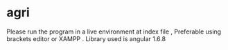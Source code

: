# agri

Please run  the program in a live environment at index file , Preferable using brackets editor or XAMPP . 
Library used is angular 1.6.8
